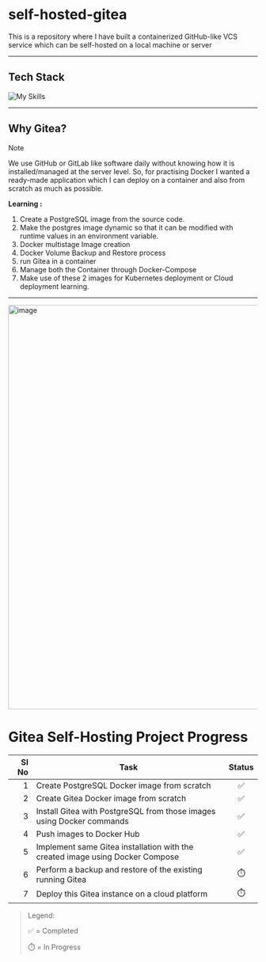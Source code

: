 # self-hosted-gitea
This is a repository where I have built a containerized GitHub-like VCS service which can be self-hosted on a local machine or server

---
## Tech Stack

![My Skills](https://go-skill-icons.vercel.app/api/icons?i=linux,docker,bash,postgres,git,gitea,vscode,&perline=6)

---
## Why Gitea?

>[!NOTE]
> We use GitHub or GitLab like software daily without knowing how it is installed/managed at the server level. So, for practising Docker I wanted a ready-made application which I can deploy on a container and also from scratch as much as possible.
>
> **Learning :**
>1. Create a PostgreSQL image from the source code.
>2. Make the postgres image dynamic so that it can be modified with runtime values in an environment variable.
>3. Docker multistage Image creation
>4. Docker Volume Backup and Restore process
>5. run Gitea in a container
>6. Manage both the Container through Docker-Compose
>7. Make use of these 2 images for Kubernetes deployment or Cloud deployment learning.

----
<img width="817" alt="image" src="https://github.com/user-attachments/assets/413f093c-1976-4870-909c-7abc2d7fb2e6" />

# Gitea Self-Hosting Project Progress

| Sl No | Task                                                       | Status |
|------:|------------------------------------------------------------|:------:|
| 1     | Create PostgreSQL Docker image from scratch               | ✅     |
| 2     | Create Gitea Docker image from scratch                    | ✅     |
| 3     | Install Gitea with PostgreSQL from those images using Docker commands | ✅     |
| 4     | Push images to Docker Hub                                  | ✅     |
| 5     | Implement same Gitea installation with the created image using Docker Compose | ✅     |
| 6     | Perform a backup and restore of the existing running Gitea | ⏱️     |
| 7     | Deploy this Gitea instance on a cloud platform             | ⏱️     |

>Legend:
>
>✅ = Completed
>
>⏱️ = In Progress